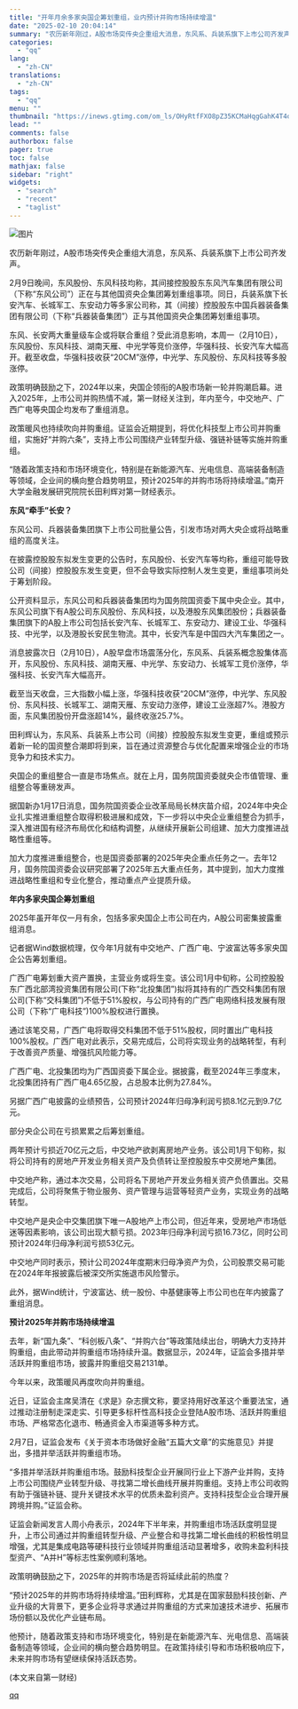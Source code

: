 ```yaml
---
title: "开年月余多家央国企筹划重组，业内预计并购市场持续增温"
date: "2025-02-10 20:04:14"
summary: "农历新年刚过，A股市场突传央企重组大消息，东风系、兵装系旗下上市公司齐发声。 2月9日晚间，东风股份..."
categories:
  - "qq"
lang:
  - "zh-CN"
translations:
  - "zh-CN"
tags:
  - "qq"
menu: ""
thumbnail: "https://inews.gtimg.com/om_ls/OHyRtfFXO8pZ35KCMaHqgGahK4T4oRsKipoLQDKjY7A7cAA_640360/0"
lead: ""
comments: false
authorbox: false
pager: true
toc: false
mathjax: false
sidebar: "right"
widgets:
  - "search"
  - "recent"
  - "taglist"
---
```


![图片](https://inews.gtimg.com/om_bt/OpTfP4IzDxueb0X3FxaelJGGwjhn8ZPcCQWMmZmMl0q48AA/641)

农历新年刚过，A股市场突传央企重组大消息，东风系、兵装系旗下上市公司齐发声。

2月9日晚间，东风股份、东风科技均称，其间接控股股东东风汽车集团有限公司（下称“东风公司”）正在与其他国资央企集团筹划重组事项。同日，兵装系旗下长安汽车、长城军工、东安动力等多家公司称，其（间接）控股股东中国兵器装备集团有限公司（下称“兵器装备集团”）正与其他国资央企集团筹划重组事项。

东风、长安两大重量级车企或将联合重组？受此消息影响，本周一（2月10日），东风股份、东风科技、湖南天雁、中光学等竞价涨停，华强科技、长安汽车大幅高开。截至收盘，华强科技收获“20CM”涨停，中光学、东风股份、东风科技等多股涨停。

政策明确鼓励之下，2024年以来，央国企领衔的A股市场新一轮并购潮启幕。进入2025年，上市公司并购热情不减，第一财经关注到，年内至今，中交地产、广西广电等央国企均发布了重组消息。

政策暖风也持续吹向并购重组。证监会近期提到，将优化科技型上市公司并购重组，实施好“并购六条”，支持上市公司围绕产业转型升级、强链补链等实施并购重组。

“随着政策支持和市场环境变化，特别是在新能源汽车、光电信息、高端装备制造等领域，企业间的横向整合趋势明显，预计2025年的并购市场将持续增温。”南开大学金融发展研究院院长田利辉对第一财经表示。

**东风“牵手”长安？**

东风公司、兵器装备集团旗下上市公司批量公告，引发市场对两大央企或将战略重组的高度关注。

在披露控股股东拟发生变更的公告时，东风股份、长安汽车等均称，重组可能导致公司（间接）控股股东发生变更，但不会导致实际控制人发生变更，重组事项尚处于筹划阶段。

公开资料显示，东风公司和兵器装备集团均为国务院国资委下属中央企业。其中，东风公司旗下有A股公司东风股份、东风科技，以及港股东风集团股份；兵器装备集团旗下的A股上市公司包括长安汽车、长城军工、东安动力、建设工业、华强科技、中光学，以及港股长安民生物流。其中，长安汽车是中国四大汽车集团之一。

消息披露次日（2月10日），A股早盘市场震荡分化，东风系、兵装系概念股集体高开，东风股份、东风科技、湖南天雁、中光学、东安动力、长城军工竞价涨停，华强科技、长安汽车大幅高开。

截至当天收盘，三大指数小幅上涨，华强科技收获“20CM”涨停，中光学、东风股份、东风科技、长城军工、湖南天雁、东安动力涨停，建设工业涨超7%。港股方面，东风集团股份开盘涨超14%，最终收涨25.7%。

田利辉认为，东风系、兵装系上市公司（间接）控股股东拟发生变更，重组或预示着新一轮的国资整合潮即将到来，旨在通过资源整合与优化配置来增强企业的市场竞争力和技术实力。

央国企的重组整合一直是市场焦点。就在上月，国务院国资委就央企市值管理、重组整合等重磅发声。

据国新办1月17日消息，国务院国资委企业改革局局长林庆苗介绍，2024年中央企业扎实推进重组整合取得积极进展和成效，下一步将以中央企业重组整合为抓手，深入推进国有经济布局优化和结构调整，从继续开展新公司组建、加大力度推进战略性重组等。

加大力度推进重组整合，也是国资委部署的2025年央企重点任务之一。去年12月，国务院国资委会议研究部署了2025年五大重点任务，其中提到，加大力度推进战略性重组和专业化整合，推动重点产业提质升级。

**年内多家央国企筹划重组**

2025年虽开年仅一月有余，包括多家央国企上市公司在内，A股公司密集披露重组消息。

记者据Wind数据梳理，仅今年1月就有中交地产、广西广电、宁波富达等多家央国企公告筹划重组。

广西广电筹划重大资产置换，主营业务或将生变。该公司1月中旬称，公司控股股东广西北部湾投资集团有限公司(下称“北投集团”)拟将其持有的广西交科集团有限公司(下称“交科集团”)不低于51%股权，与公司持有的广西广电网络科技发展有限公司（下称“广电科技”)100%股权进行置换。

通过该笔交易，广西广电将取得交科集团不低于51%股权，同时置出广电科技100%股权。广西广电对此表示，交易完成后，公司将实现业务的战略转型，有利于改善资产质量、增强抗风险能力等。

广西广电、北投集团均为广西国资委下属企业。据披露，截至2024年三季度末，北投集团持有广西广电4.65亿股，占总股本比例为27.84%。

另据广西广电披露的业绩预告，公司预计2024年归母净利润亏损8.1亿元到9.7亿元。

部分央企公司在亏损累累之后筹划重组。

两年预计亏损近70亿元之后，中交地产欲剥离房地产业务。该公司1月下旬称，拟将公司持有的房地产开发业务相关资产及负债转让至控股股东中交房地产集团。

中交地产称，通过本次交易，公司将名下房地产开发业务相关资产负债置出。交易完成后，公司将聚焦于物业服务、资产管理与运营等轻资产业务，实现业务的战略转型。

中交地产是央企中交集团旗下唯一A股地产上市公司，但近年来，受房地产市场低迷等因素影响，该公司出现大额亏损。2023年归母净利润亏损16.73亿，同时公司预计2024年归母净利润亏损53亿元。

中交地产同时表示，预计公司2024年度期末归母净资产为负，公司股票交易可能在2024年年报披露后被深交所实施退市风险警示。

此外，据Wind统计，宁波富达、统一股份、中基健康等上市公司也在年内披露了重组消息。

**预计2025年并购市场持续增温**

去年，新“国九条”、“科创板八条”、“并购六台”等政策陆续出台，明确大力支持并购重组，由此带动并购重组市场持续升温。数据显示，2024年，证监会多措并举活跃并购重组市场，披露并购重组交易2131单。

今年以来，政策暖风再度吹向并购重组。

近日，证监会主席吴清在《求是》杂志撰文称，要坚持用好改革这个重要法宝，通过推动注册制走深走实、引导更多标杆性高科技企业登陆A股市场、活跃并购重组市场、严格常态化退市、畅通资金入市渠道等多种方式。

2月7日，证监会发布《关于资本市场做好金融“五篇大文章”的实施意见》并提出，多措并举活跃并购重组市场。

“多措并举活跃并购重组市场。鼓励科技型企业开展同行业上下游产业并购，支持上市公司围绕产业转型升级、寻找第二增长曲线开展并购重组。支持上市公司收购有助于强链补链、提升关键技术水平的优质未盈利资产。支持科技型企业合理开展跨境并购。”证监会称。

证监会新闻发言人周小舟表示，2024年下半年来，并购重组市场活跃度明显提升，上市公司通过并购重组转型升级、产业整合和寻找第二增长曲线的积极性明显增强，尤其是集成电路等硬科技行业领域并购重组活动显著增多，收购未盈利科技型资产、“A并H”等标志性案例顺利落地。

政策明确鼓励之下，2025年的并购市场是否将延续此前的热度？

“预计2025年的并购市场将持续增温。”田利辉称，尤其是在国家鼓励科技创新、产业升级的大背景下，更多企业将寻求通过并购重组的方式来加速技术进步、拓展市场份额以及优化产业链布局。

他预计，随着政策支持和市场环境变化，特别是在新能源汽车、光电信息、高端装备制造等领域，企业间的横向整合趋势明显。在政策持续引导和市场积极响应下，未来并购市场有望继续保持活跃态势。

 (本文来自第一财经)

[qq](https://new.qq.com/rain/a/20250210A07VJ600)
